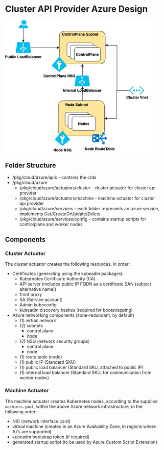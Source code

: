 # Cluster API Provider Azure Design<!-- omit in toc -->

![Design](./design.jpg)

## Folder Structure

- /pkg/cloud/azure/apis - contains the crds
- /pkg/cloud/azure
  - /pkg/cloud/azure/actuators/cluster - cluster actuator for cluster api provider
  - /pkg/cloud/azure/actuators/machine - machine actuator for cluster api provider
  - /pkg/cloud/azure/services - each folder represents an azure service, implements Get/CreateOrUpdate/Delete
  - /pkg/cloud/azure/services/config - contains startup scripts for controlplane and worker nodes

## Components

### Cluster Actuator

The cluster actuator creates the following resources, in order:
- Certificates (generating using the kubeadm packages):
    - Kubernetes Certificate Authority (CA)
    - API server (includes public IP FQDN as a certificate SAN (subject alternative name))
    - front proxy
    - SA (Service account)
    - Admin kubeconfig
    - kubeadm discovery hashes (required for bootstrapping)
- Azure networking components (zone-redundant, by default)
    - (1) virtual network
    - (2) subnets
      - control plane
      - node
    - (2) NSG (network security groups)
      - control plane
      - node
    - (1) route table (node)
    - (1) public IP (Standard SKU)
    - (1) public load balancer (Standard SKU, attached to public IP)
   - (1) internal load balancer (Standard SKU, for communication from worker nodes)

### Machine Actuator

The machine actuator creates Kubernetes nodes, according to the supplied `machines.yaml`, within the above Azure network infrastructure, in the following order:
- NIC (network interface card)
- virtual machine (created in an Azure Availability Zone, in regions where AZs are supported)
- kubeadm bootstrap token (if required)
- generated startup script (to be used by Azure Custom Script Extension)
